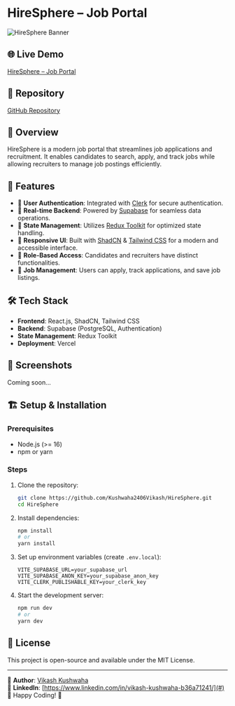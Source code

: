 # HireSphere – Job Portal

![HireSphere Banner](https://via.placeholder.com/1200x400?text=HireSphere+Job+Portal)

## 🌐 Live Demo
[HireSphere – Job Portal](https://hire-black.vercel.app/)

## 📂 Repository
[GitHub Repository](https://github.com/Kushwaha2406Vikash/HireSphere.git)

## 📌 Overview
HireSphere is a modern job portal that streamlines job applications and recruitment. It enables candidates to search, apply, and track jobs while allowing recruiters to manage job postings efficiently.

## 🚀 Features
- 🔹 **User Authentication**: Integrated with [Clerk](https://clerk.dev/) for secure authentication.
- 🔹 **Real-time Backend**: Powered by [Supabase](https://supabase.com/) for seamless data operations.
- 🔹 **State Management**: Utilizes [Redux Toolkit](https://redux-toolkit.js.org/) for optimized state handling.
- 🔹 **Responsive UI**: Built with [ShadCN](https://ui.shadcn.com/) & [Tailwind CSS](https://tailwindcss.com/) for a modern and accessible interface.
- 🔹 **Role-Based Access**: Candidates and recruiters have distinct functionalities.
- 🔹 **Job Management**: Users can apply, track applications, and save job listings.

## 🛠️ Tech Stack
- **Frontend**: React.js, ShadCN, Tailwind CSS
- **Backend**: Supabase (PostgreSQL, Authentication)
- **State Management**: Redux Toolkit
- **Deployment**: Vercel

## 📸 Screenshots
Coming soon...

## 🏗️ Setup & Installation
### Prerequisites
- Node.js (>= 16)
- npm or yarn

### Steps
1. Clone the repository:
   ```sh
   git clone https://github.com/Kushwaha2406Vikash/HireSphere.git
   cd HireSphere
   ```
2. Install dependencies:
   ```sh
   npm install
   # or
   yarn install
   ```
3. Set up environment variables (create `.env.local`):
   ```env
   VITE_SUPABASE_URL=your_supabase_url
   VITE_SUPABASE_ANON_KEY=your_supabase_anon_key
   VITE_CLERK_PUBLISHABLE_KEY=your_clerk_key
   ```
4. Start the development server:
   ```sh
   npm run dev
   # or
   yarn dev
   ```

## 📜 License
This project is open-source and available under the MIT License.

---

📧 **Author**: [Vikash Kushwaha ](https://github.com/Kushwaha2406Vikash)  
💼 **LinkedIn**: [https://www.linkedin.com/in/vikash-kushwaha-b36a71241/](#)  
🚀 Happy Coding! 🎉
